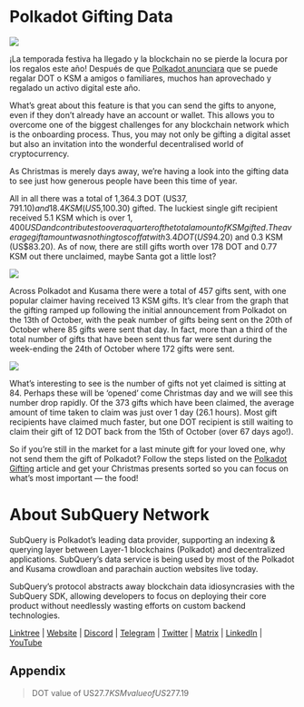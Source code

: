 # Polkadot Gifting Data

![](https://miro.medium.com/max/1400/1*Y_Fm1wWLcN9lAbWr0KK1qA.png)

¡La temporada festiva ha llegado y la blockchain no se pierde la locura por los regalos este año! Después de que [Polkadot anunciara](https://polkadot.network/blog/introducing-polkadot-kusama-gifts/) que se puede regalar DOT o KSM a amigos o familiares, muchos han aprovechado y regalado un activo digital este año.

What’s great about this feature is that you can  send the gifts to anyone, even if they don’t already have an account or wallet. This allows you to overcome one of the biggest challenges for any blockchain network which is the onboarding process. Thus, you may not only be gifting a digital asset but also an invitation into the wonderful decentralised world of cryptocurrency.

As Christmas is merely days away, we’re having a look into the gifting data to see just how generous people have been this time of year.

All in all there was a total of 1,364.3 DOT (US$37,791.10) and 18.4 KSM (US$5,100.30) gifted. The luckiest single gift recipient received 5.1 KSM which is over $1,400 USD and contributes to over a quarter of the total amount of KSM gifted. The average gift amount was nothing to scoff at with 3.4 DOT (US$94.20) and 0.3 KSM (US$83.20). As of now, there are still gifts worth over 178 DOT and 0.77 KSM out there unclaimed, maybe Santa got a little lost?

![](https://miro.medium.com/max/1400/0*39FkrB8c1ZE2LhlU)

Across Polkadot and Kusama there were a total of 457 gifts sent, with one popular claimer having received 13 KSM gifts. It’s clear from the graph that the gifting ramped up following the initial announcement from Polkadot on the 13th of October, with the peak number of gifts being sent on the 20th of October where 85 gifts were sent that day. In fact, more than a third of the total number of gifts that have been sent thus far were sent during the week-ending the 24th of October where 172 gifts were sent.

![](https://miro.medium.com/max/1400/0*F12i2JCMl0YOwaLG)

What’s interesting to see is the number of gifts not yet claimed is sitting at 84. Perhaps these will be ‘opened’ come Christmas day and we will see this number drop rapidly. Of the 373 gifts which have been claimed, the average amount of time taken to claim was just over 1 day (26.1 hours). Most gift recipients have claimed much faster, but one DOT recipient is still waiting to claim their gift of 12 DOT back from the 15th of October (over 67 days ago!).

So if you’re still in the market for a last minute gift for your loved one, why not send them the gift of Polkadot? Follow the steps listed on the  [Polkadot Gifting](https://polkadot.network/blog/introducing-polkadot-kusama-gifts/)  article and get your Christmas presents sorted so you can focus on what’s most important — the food!

# About SubQuery Network

SubQuery is Polkadot’s leading data provider, supporting an indexing & querying layer between Layer-1 blockchains (Polkadot) and decentralized applications. SubQuery’s data service is being used by most of the Polkadot and Kusama crowdloan and parachain auction websites live today.

SubQuery’s protocol abstracts away blockchain data idiosyncrasies with the SubQuery SDK, allowing developers to focus on deploying their core product without needlessly wasting efforts on custom backend technologies.

​​​​[Linktree](https://linktr.ee/subquerynetwork)  |  [Website](https://subquery.network/)  |  [Discord](https://discord.com/invite/78zg8aBSMG)  |  [Telegram](https://t.me/subquerynetwork)  |  [Twitter](https://twitter.com/subquerynetwork)  |  [Matrix](https://matrix.to/#/#subquery:matrix.org)  |  [LinkedIn](https://www.linkedin.com/company/subquery)  |  [YouTube](https://www.youtube.com/channel/UCi1a6NUUjegcLHDFLr7CqLw)

## Appendix

> DOT value of US$27.7 KSM value of US$277.19
